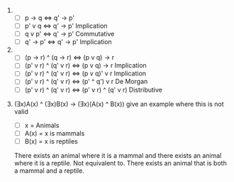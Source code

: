 1. - [ ] p  -> q  <=> q' -> p'
   - [ ] p' v  q  <=> q' -> p'   Implication
   - [ ] q  v  p' <=> q' -> p'   Commutative
   - [ ] q' -> p' <=> q' -> p'   Implication
   
2. - [ ] (p -> r) ^ (q -> r) <=> (p v q) -> r
   - [ ] (p' v r) ^ (q' v r) <=> (p v q) -> r         Implication
   - [ ] (p' v r) ^ (q' v r) <=> (p v q)' v r         Implication
   - [ ] (p' v r) ^ (q' v r) <=> (p' ^ q') v r        De Morgan
   - [ ] (p' v r) ^ (q' v r) <=> (p' v r) ^ (q' v r)  Distributive
   
3. (Ǝx)A(x) ^ (Ǝx)B(x) -> (Ǝx)(A(x) ^ B(x))
   give an example where this is not valid
   
   - [ ] x = Animals
   - [ ] A(x) = x is mammals
   - [ ] B(x) = x is reptiles
   
   There exists an animal where it is a mammal and there exists an animal where it is a reptile.
   Not equivalent to.
   There exists an animal that is both a mammal and a reptile.

